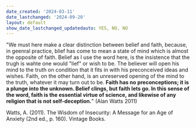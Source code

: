 ```yaml
---
date_created: '2024-03-11'
date_lastchanged: '2024-09-20'
layout: default
show_date_lastchanged_updatedauto: YES, NO, NO
---
```

"We must here make a clear distinction between belief and faith, because, in geenral practice, blief has come to mean a state of mind which is almost the opposite of faith. Belief as I use the word here, is the insistence that the trugh is wahte one would "lief" or wish to be. The believer will open his mind to the truth on condition that it fits in with his preconceived ideas and wishes. Faith, on the other hand, is an unreserved opening of the mind to the truth, whatever it may turn out to be. **Faith has no preconceptions; it is a plunge into the unknown. Belief clings, but faith lets go. In this sense of the word, faith is the essential virtue of science, and likewise of any religion that is not self-deception.**" (Alan Watts 2011)



Watts, A. (2011). The Wisdom of Insecurity: A Message for an Age of Anxiety (2nd ed., p. 160). Vintage Books.